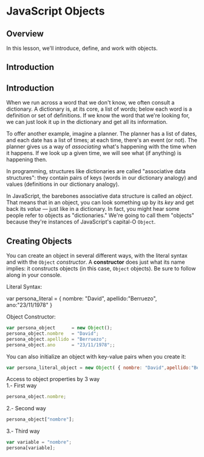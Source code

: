 # JavaScript Objects

## Overview

In this lesson, we'll introduce, define, and work with objects. 

## Introduction 

## Introduction 

When we run across a word that we don't know, we often consult a dictionary. A dictionary is, at its core, a list of words; below each word is a definition or set of definitions. If we know the word that we're looking for, we can just look it up in the dictionary and get all its information.

To offer another example, imagine a planner. The planner has a list of dates, and each date has a list of times; at each time, there's an event (or not). The planner gives us a way of _associating_ what's happening with the time when it happens. If we look up a given time, we will see what (if anything) is happening then.

In programming, structures like dictionaries are called "associative data structures": they contain pairs of keys (words in our dictionary analogy) and values (definitions in our dictionary analogy).

In JavaScript, the barebones associative data structure is called an _object_. That means that in an object, you can look something up by its _key_ and get back its _value_ — just like in a dictionary. In fact, you might hear some people refer to objects as "dictionaries." We're going to call them "objects" because they're instances of JavaScript's capital-O `Object`.

## Creating Objects

You can create an object in several different ways, with the literal syntax and with the `Object` _constructor_. A **constructor** does just what its name implies: it constructs objects (in this case, `Object` objects). Be sure to follow along in your console.

Literal Syntax:

var persona_literal = {
    nombre: "David",
    apellido:"Berruezo",
    ano:"23/11/1978"
}

Object Constructor:
```js
var persona_object      = new Object();
persona_object.nombre   = "David";
persona_object.apellido = "Berruezo";
persona_object.ano      = "23/11/1978";;
```
You can also initialize an object with key-value pairs when you create it:
```js
var persona_literal_object = new Object( { nombre: "David",apellido:"Berruezo", ano:"23/11/1978" } );
```
Access to object  properties by 3 way<br>
1.- First way
```js
persona_object.nombre;
```
2.- Second way
```js
persona_object["nombre"];
```
3.- Third way
```js
var variable = "nombre";
persona[variable];
```

